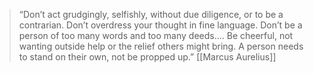 > “Don’t act grudgingly, selfishly, without due diligence, or to be a contrarian. Don’t overdress your thought in fine language. Don’t be a person of too many words and too many deeds…. Be cheerful, not wanting outside help or the relief others might bring. A person needs to stand on their own, not be propped up.”
> [[Marcus Aurelius]]
